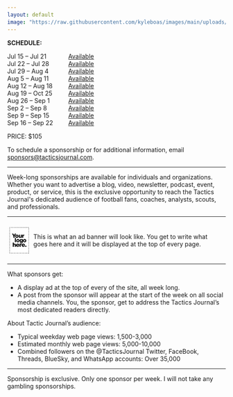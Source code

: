 ```yaml
---
layout: default
image: "https://raw.githubusercontent.com/kyleboas/images/main/uploads/2024/07/07/Image-07Jul2024_19:00:14.png" 
---
```


**SCHEDULE:**

<div class="date-container">
        <div class="date-item">
            <span>Jul 15 – Jul 21</span>
            <a href="mailto:sponsors@tacticsjournal.com">Available</a>
        </div>
        <div class="date-item">
            <span>Jul 22 – Jul 28</span>
            <a href="mailto:sponsors@tacticsjournal.com">Available</a>
        </div>
        <div class="date-item">
            <span>Jul 29 – Aug 4</span>
            <a href="mailto:sponsors@tacticsjournal.com">Available</a>
        </div>
        <div class="date-item">
            <span>Aug 5 – Aug 11</span>
            <a href="mailto:sponsors@tacticsjournal.com">Available</a>
        </div>
        <div class="date-item">
            <span>Aug 12 – Aug 18</span>
            <a href="mailto:sponsors@tacticsjournal.com">Available</a>
        </div>
        <div class="date-item">
            <span>Aug 19 – Oct 25</span>
            <a href="mailto:sponsors@tacticsjournal.com">Available</a>
        </div>
        <div class="date-item">
            <span>Aug 26 – Sep 1</span>
            <a href="mailto:sponsors@tacticsjournal.com">Available</a>
        </div>
        <div class="date-item">
            <span>Sep 2 – Sep 8</span>
            <a href="mailto:sponsors@tacticsjournal.com">Available</a>
        </div>
        <div class="date-item">
            <span>Sep 9 – Sep 15</span>
            <a href="mailto:sponsors@tacticsjournal.com">Available</a>
        </div>
        <div class="date-item">
            <span>Sep 16 – Sep 22</span>
            <a href="mailto:sponsors@tacticsjournal.com">Available</a>
        </div>
</div>

PRICE: $105

To schedule a sponsorship or for additional information, email <a href="mailto:sponsors@tacticsjournal.com">sponsors@tacticsjournal.com</a>.

---

Week-long sponsorships are available for individuals and organizations. Whether you want to advertise a blog, video, newsletter, podcast, event, product, or service, this is the exclusive opportunity to reach the Tactics Journal's dedicated audience of football fans, coaches, analysts, scouts, and professionals.

---

<div style="display: flex; align-items: center; padding: 10px; margin-bottom: 5px; margin-right: 2px; padding-left: 5px;">
    <img src="
https://raw.githubusercontent.com/kyleboas/images/main/uploads/2024/07/08/Image-08Jul2024_01:55:02.png" alt="Image" style="height: 60px; margin-right: 10px;">
    <p style="font-size: 14px; margin: 0;">
        This is what an ad banner will look like. You get to write what goes here and it will be displayed at the top of every page.
    </p>
</div>

---

What sponsors get:

- A display ad at the top of every  of the site, all week long.
- A post from the sponsor will appear at the start of the week on all social media channels. You, the sponsor, get to address the Tactics Journal’s most dedicated readers directly.

About Tactic Journal’s audience:

- Typical weekday web page views: 1,500-3,000
- Estimated monthly web page views: 5,000-10,000
- Combined followers on the @TacticsJournal Twitter, FaceBook, Threads, BlueSky, and WhatsApp accounts: Over 35,000

---

Sponsorship is exclusive. Only one sponsor per week. I will not take any gambling sponsorships.

<style>
    .date-container {
            display: flex;
            flex-direction: column;
        }
        .date-item {
            display: flex;
            justify-content: space-between;
            width: 200px;
        }
    @media (min-width: 1000px) { table { font-size: 23px; float: left; padding-right: 35px; }
    }
    td { padding-left: 10px; }
    
</style>
